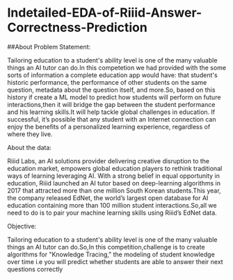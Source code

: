 # Indetailed-EDA-of-Riiid-Answer-Correctness-Prediction

##About Problem Statement:

Tailoring education to a student's ability level is one of the many valuable things an AI tutor can do.In this competetion we had provided with the some sorts of information a complete education app would have: that student's historic performance, the performance of other students on the same question, metadata about the question itself, and more.So, based on this history if create a ML model to predict how students will perform on future interactions,then it will bridge the gap between the student performance and his learning skills.It will help tackle global challenges in education. If successful, it’s possible that any student with an Internet connection can enjoy the benefits of a personalized learning experience, regardless of where they live.

About the data:

Riiid Labs, an AI solutions provider delivering creative disruption to the education market, empowers global education players to rethink traditional ways of learning leveraging AI. With a strong belief in equal opportunity in education, Riiid launched an AI tutor based on deep-learning algorithms in 2017 that attracted more than one million South Korean students.This year, the company released EdNet, the world’s largest open database for AI education containing more than 100 million student interactions.So,all we need to do is to pair your machine learning skills using Riiid’s EdNet data.

Objective:

Tailoring education to a student's ability level is one of the many valuable things an AI tutor can do.So,In this competition,challenge is to create algorithms for "Knowledge Tracing," the modeling of student knowledge over time i.e you will predict whether students are able to answer their next questions correctly
